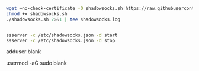 ```bash
wget –no-check-certificate -O shadowsocks.sh https://raw.githubusercontent.com/teddysun/shadowsocks_install/master/shadowsocks.sh
chmod +x shadowsocks.sh
./shadowsocks.sh 2>&1 | tee shadowsocks.log


ssserver -c /etc/shadowsocks.json -d start
ssserver -c /etc/shadowsocks.json -d stop
```



adduser blank



usermod -aG sudo blank

